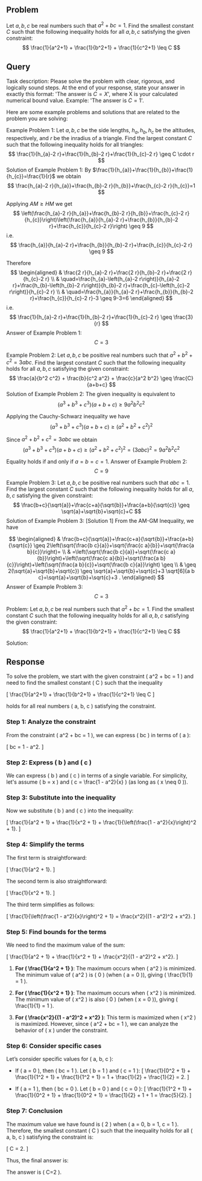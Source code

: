 ## Problem

Let $a, b, c$ be real numbers such that $a^2 + bc = 1$. Find the smallest constant $C$ such that the following inequality holds for all $a, b, c$ satisfying the given constraint:
$$
\frac{1}{a^2+1} + \frac{1}{b^2+1} + \frac{1}{c^2+1} \leq C
$$

## Query

Task description: Please solve the problem with clear, rigorous, and logically sound steps. At the end of your response, state your answer in exactly this format: 'The answer is $C=X$', where X is your calculated numerical bound value. Example: 'The answer is $C=1$'.

Here are some example problems and solutions that are related to the problem you are solving:

Example Problem 1: Let $a, b, c$ be the side lengths, $h_{a}, h_{b}, h_{c}$ be the altitudes, respectively, and $r$ be the inradius of a triangle. Find the largest constant $C$ such that the following inequality holds for all triangles:
$$
\frac{1}{h_{a}-2 r}+\frac{1}{h_{b}-2 r}+\frac{1}{h_{c}-2 r} \geq C \cdot r
$$
Solution of Example Problem 1: By $\frac{1}{h_{a}}+\frac{1}{h_{b}}+\frac{1}{h_{c}}=\frac{1}{r}$ we obtain
$$
\frac{h_{a}-2 r}{h_{a}}+\frac{h_{b}-2 r}{h_{b}}+\frac{h_{c}-2 r}{h_{c}}=1
$$

Applying $A M \geq H M$ we get
$$
\left(\frac{h_{a}-2 r}{h_{a}}+\frac{h_{b}-2 r}{h_{b}}+\frac{h_{c}-2 r}{h_{c}}\right)\left(\frac{h_{a}}{h_{a}-2 r}+\frac{h_{b}}{h_{b}-2 r}+\frac{h_{c}}{h_{c}-2 r}\right) \geq 9
$$
i.e.
$$
\frac{h_{a}}{h_{a}-2 r}+\frac{h_{b}}{h_{b}-2 r}+\frac{h_{c}}{h_{c}-2 r} \geq 9
$$

Therefore
$$
\begin{aligned}
& \frac{2 r}{h_{a}-2 r}+\frac{2 r}{h_{b}-2 r}+\frac{2 r}{h_{c}-2 r} \\
& \quad=\frac{h_{a}-\left(h_{a}-2 r\right)}{h_{a}-2 r}+\frac{h_{b}-\left(h_{b}-2 r\right)}{h_{b}-2 r}+\frac{h_{c}-\left(h_{c}-2 r\right)}{h_{c}-2 r} \\
& \quad=\frac{h_{a}}{h_{a}-2 r}+\frac{h_{b}}{h_{b}-2 r}+\frac{h_{c}}{h_{c}-2 r}-3 \geq 9-3=6
\end{aligned}
$$
i.e.
$$
\frac{1}{h_{a}-2 r}+\frac{1}{h_{b}-2 r}+\frac{1}{h_{c}-2 r} \geq \frac{3}{r}
$$
Answer of Example Problem 1: $$C = 3$$

Example Problem 2: Let $a, b, c$ be positive real numbers such that $a^2 + b^2 + c^2 = 3abc$. Find the largest constant $C$ such that the following inequality holds for all $a, b, c$ satisfying the given constraint:
$$
\frac{a}{b^2 c^2} + \frac{b}{c^2 a^2} + \frac{c}{a^2 b^2} \geq \frac{C}{a+b+c}
$$
Solution of Example Problem 2: The given inequality is equivalent to
$$
\left(a^{3}+b^{3}+c^{3}\right)(a+b+c) \geq 9 a^{2} b^{2} c^{2}
$$

Applying the Cauchy-Schwarz inequality we have
$$
\left(a^{3}+b^{3}+c^{3}\right)(a+b+c) \geq\left(a^{2}+b^{2}+c^{2}\right)^{2}
$$

Since $a^{2}+b^{2}+c^{2}=3 a b c$ we obtain
$$
\left(a^{3}+b^{3}+c^{3}\right)(a+b+c) \geq\left(a^{2}+b^{2}+c^{2}\right)^{2}=(3 a b c)^{2}=9 a^{2} b^{2} c^{2}
$$

Equality holds if and only if $a=b=c=1$.
Answer of Example Problem 2: $$C = 9$$

Example Problem 3: Let $a, b, c$ be positive real numbers such that $a b c = 1$. Find the largest constant $C$ such that the following inequality holds for all $a, b, c$ satisfying the given constraint:
$$
\frac{b+c}{\sqrt{a}}+\frac{c+a}{\sqrt{b}}+\frac{a+b}{\sqrt{c}} \geq \sqrt{a}+\sqrt{b}+\sqrt{c}+C
$$
Solution of Example Problem 3: [Solution 1]
From the AM-GM Inequality, we have

$$
\begin{aligned}
& \frac{b+c}{\sqrt{a}}+\frac{c+a}{\sqrt{b}}+\frac{a+b}{\sqrt{c}} \geq 2\left(\sqrt{\frac{b c}{a}}+\sqrt{\frac{c a}{b}}+\sqrt{\frac{a b}{c}}\right)= \\
& =\left(\sqrt{\frac{b c}{a}}+\sqrt{\frac{c a}{b}}\right)+\left(\sqrt{\frac{c a}{b}}+\sqrt{\frac{a b}{c}}\right)+\left(\sqrt{\frac{a b}{c}}+\sqrt{\frac{b c}{a}}\right) \geq \\
& \geq 2(\sqrt{a}+\sqrt{b}+\sqrt{c}) \geq \sqrt{a}+\sqrt{b}+\sqrt{c}+3 \sqrt[6]{a b c}=\sqrt{a}+\sqrt{b}+\sqrt{c}+3 .
\end{aligned}
$$
Answer of Example Problem 3: $$C = 3$$


Problem: Let $a, b, c$ be real numbers such that $a^2 + bc = 1$. Find the smallest constant $C$ such that the following inequality holds for all $a, b, c$ satisfying the given constraint:
$$
\frac{1}{a^2+1} + \frac{1}{b^2+1} + \frac{1}{c^2+1} \leq C
$$

Solution:

## Response

To solve the problem, we start with the given constraint \( a^2 + bc = 1 \) and need to find the smallest constant \( C \) such that the inequality 

\[
\frac{1}{a^2+1} + \frac{1}{b^2+1} + \frac{1}{c^2+1} \leq C
\]

holds for all real numbers \( a, b, c \) satisfying the constraint.

### Step 1: Analyze the constraint

From the constraint \( a^2 + bc = 1 \), we can express \( bc \) in terms of \( a \):

\[
bc = 1 - a^2.
\]

### Step 2: Express \( b \) and \( c \)

We can express \( b \) and \( c \) in terms of a single variable. For simplicity, let's assume \( b = x \) and \( c = \frac{1 - a^2}{x} \) (as long as \( x \neq 0 \)). 

### Step 3: Substitute into the inequality

Now we substitute \( b \) and \( c \) into the inequality:

\[
\frac{1}{a^2 + 1} + \frac{1}{x^2 + 1} + \frac{1}{\left(\frac{1 - a^2}{x}\right)^2 + 1}.
\]

### Step 4: Simplify the terms

The first term is straightforward:

\[
\frac{1}{a^2 + 1}.
\]

The second term is also straightforward:

\[
\frac{1}{x^2 + 1}.
\]

The third term simplifies as follows:

\[
\frac{1}{\left(\frac{1 - a^2}{x}\right)^2 + 1} = \frac{x^2}{(1 - a^2)^2 + x^2}.
\]

### Step 5: Find bounds for the terms

We need to find the maximum value of the sum:

\[
\frac{1}{a^2 + 1} + \frac{1}{x^2 + 1} + \frac{x^2}{(1 - a^2)^2 + x^2}.
\]

1. **For \( \frac{1}{a^2 + 1} \)**: The maximum occurs when \( a^2 \) is minimized. The minimum value of \( a^2 \) is \( 0 \) (when \( a = 0 \)), giving \( \frac{1}{1} = 1 \).

2. **For \( \frac{1}{x^2 + 1} \)**: The maximum occurs when \( x^2 \) is minimized. The minimum value of \( x^2 \) is also \( 0 \) (when \( x = 0 \)), giving \( \frac{1}{1} = 1 \).

3. **For \( \frac{x^2}{(1 - a^2)^2 + x^2} \)**: This term is maximized when \( x^2 \) is maximized. However, since \( a^2 + bc = 1 \), we can analyze the behavior of \( x \) under the constraint. 

### Step 6: Consider specific cases

Let’s consider specific values for \( a, b, c \):

- If \( a = 0 \), then \( bc = 1 \). Let \( b = 1 \) and \( c = 1 \):
  \[
  \frac{1}{0^2 + 1} + \frac{1}{1^2 + 1} + \frac{1}{1^2 + 1} = 1 + \frac{1}{2} + \frac{1}{2} = 2.
  \]

- If \( a = 1 \), then \( bc = 0 \). Let \( b = 0 \) and \( c = 0 \):
  \[
  \frac{1}{1^2 + 1} + \frac{1}{0^2 + 1} + \frac{1}{0^2 + 1} = \frac{1}{2} + 1 + 1 = \frac{5}{2}.
  \]

### Step 7: Conclusion

The maximum value we have found is \( 2 \) when \( a = 0, b = 1, c = 1 \). Therefore, the smallest constant \( C \) such that the inequality holds for all \( a, b, c \) satisfying the constraint is:

\[
C = 2.
\]

Thus, the final answer is:

The answer is \( C=2 \).